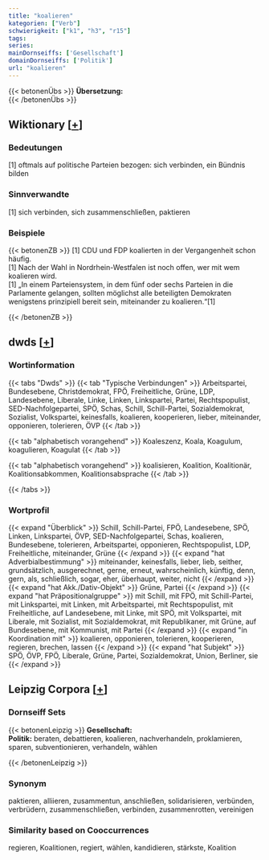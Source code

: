 ```yaml
---
title: "koalieren"
kategorien: ["Verb"]
schwierigkeit: ["k1", "h3", "r15"]
tags:
series:
mainDornseiffs: ['Gesellschaft']
domainDornseiffs: ['Politik']
url: "koalieren"
---
```


{{< betonenÜbs >}}
**Übersetzung:**  
{{< /betonenÜbs >}}

## Wiktionary [[+](https://de.wiktionary.org/wiki/koalieren)]

### Bedeutungen
[1] oftmals auf politische Parteien bezogen: sich verbinden, ein Bündnis bilden  

### Sinnverwandte
[1] sich verbinden, sich zusammenschließen, paktieren  

### Beispiele
{{< betonenZB >}}
[1] CDU und FDP koalierten in der Vergangenheit schon häufig.  
[1] Nach der Wahl in Nordrhein-Westfalen ist noch offen, wer mit wem koalieren wird.  
[1] „In einem Parteiensystem, in dem fünf oder sechs Parteien in die Parlamente gelangen, sollten möglichst alle beteiligten Demokraten wenigstens prinzipiell bereit sein, miteinander zu koalieren.“[1]  

{{< /betonenZB >}}


## dwds [[+](https://www.dwds.de/wb/koalieren)]

### Wortinformation
{{< tabs "Dwds" >}}
{{< tab "Typische Verbindungen" >}}
Arbeitspartei, Bundesebene, Christdemokrat, FPÖ, Freiheitliche, Grüne, LDP, Landesebene, Liberale, Linke, Linken, Linkspartei, Partei, Rechtspopulist, SED-Nachfolgepartei, SPÖ, Schas, Schill, Schill-Partei, Sozialdemokrat, Sozialist, Volkspartei, keinesfalls, koalieren, kooperieren, lieber, miteinander, opponieren, tolerieren, ÖVP
{{< /tab >}}

{{< tab "alphabetisch vorangehend" >}}
Koaleszenz, Koala, Koagulum, koagulieren, Koagulat
{{< /tab >}}

{{< tab "alphabetisch vorangehend" >}}
koalisieren, Koalition, Koalitionär, Koalitionsabkommen, Koalitionsabsprache
{{< /tab >}}

{{< /tabs >}}

### Wortprofil
{{< expand "Überblick" >}} Schill, Schill-Partei, FPÖ, Landesebene, SPÖ, Linken, Linkspartei, ÖVP, SED-Nachfolgepartei, Schas, koalieren, Bundesebene, tolerieren, Arbeitspartei, opponieren, Rechtspopulist, LDP, Freiheitliche, miteinander, Grüne {{< /expand >}}
{{< expand "hat Adverbialbestimmung" >}} miteinander, keinesfalls, lieber, lieb, seither, grundsätzlich, ausgerechnet, gerne, erneut, wahrscheinlich, künftig, denn, gern, als, schließlich, sogar, eher, überhaupt, weiter, nicht {{< /expand >}}
{{< expand "hat Akk./Dativ-Objekt" >}} Grüne, Partei {{< /expand >}}
{{< expand "hat Präpositionalgruppe" >}} mit Schill, mit FPÖ, mit Schill-Partei, mit Linkspartei, mit Linken, mit Arbeitspartei, mit Rechtspopulist, mit Freiheitliche, auf Landesebene, mit Linke, mit SPÖ, mit Volkspartei, mit Liberale, mit Sozialist, mit Sozialdemokrat, mit Republikaner, mit Grüne, auf Bundesebene, mit Kommunist, mit Partei {{< /expand >}}
{{< expand "in Koordination mit" >}} koalieren, opponieren, tolerieren, kooperieren, regieren, brechen, lassen {{< /expand >}}
{{< expand "hat Subjekt" >}} SPÖ, ÖVP, FPÖ, Liberale, Grüne, Partei, Sozialdemokrat, Union, Berliner, sie {{< /expand >}}

## Leipzig Corpora [[+](https://corpora.uni-leipzig.de/en/res?word=koalieren&corpusId=deu_newscrawl-public_2018)]

### Dornseiff Sets
{{< betonenLeipzig >}}
**Gesellschaft:**  
**Politik:** beraten, debattieren, koalieren, nachverhandeln, proklamieren, sparen, subventionieren, verhandeln, wählen  

{{< /betonenLeipzig >}}

### Synonym
paktieren, alliieren, zusammentun, anschließen, solidarisieren, verbünden, verbrüdern, zusammenschließen, verbinden, zusammenrotten, vereinigen


### Similarity based on Cooccurrences
regieren, Koalitionen, regiert, wählen, kandidieren, stärkste, Koalition

